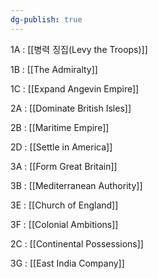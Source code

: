 ```yaml
---
dg-publish: true
---
```

1A : [[병력 징집(Levy the Troops)]]


1B : [[The Admiralty]]


1C : [[Expand Angevin Empire]]


2A : [[Dominate British Isles]]


2B : [[Maritime Empire]]


2D : [[Settle in America]]


3A : [[Form Great Britain]]


3B : [[Mediterranean Authority]]


3E : [[Church of England]]


3F : [[Colonial Ambitions]]


2C : [[Continental Possessions]]


3G : [[East India Company]]

